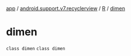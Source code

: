 [app](../../../index.md) / [android.support.v7.recyclerview](../../index.md) / [R](../index.md) / [dimen](.)

# dimen

`class dimen`
`class dimen`